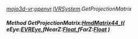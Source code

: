 _[mojo3d-vr](../../modules/mojo3d-vr/mojo3d-vr-module.md):[openvr](openvr:).[IVRSystem](openvr:openvr-ivrsystem.md).GetProjectionMatrix_
##### Method GetProjectionMatrix:[HmdMatrix44_t](../../modules/mojo3d-vr/openvr-hmdmatrix44_t.md)( eEye:[EVREye](../../modules/mojo3d-vr/openvr-evreye.md),fNearZ:[Float](../../modules/wonkey/wonkey-types-float.md),fFarZ:[Float](../../modules/wonkey/wonkey-types-float.md) )
